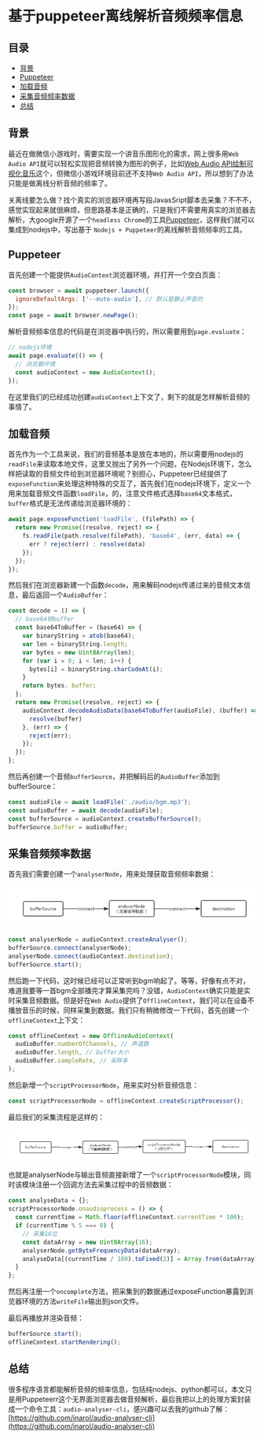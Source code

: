 # 基于puppeteer离线解析音频频率信息

## 目录

* [背景](#背景)
* [Puppeteer](#puppeteer)
* [加载音频](#加载音频)
* [采集音频频率数据](#采集音频频率数据)
* [总结](#总结)

## 背景

最近在做微信小游戏时，需要实现一个讲音乐图形化的需求，网上很多用`Web Audio API`就可以轻松实现把音频转换为图形的例子，比如[Web Audio API绘制可视化音乐](https://www.chunqiuyiyu.com/2017/04/draw-visual-music-with-web-audio-api.html)这个，但微信小游戏环境目前还不支持`Web Audio API`，所以想到了办法只能是做离线分析音频的频率了。  

关离线要怎么做？找个真实的浏览器环境再写段JavasSript脚本去采集？不不不，感觉实现起来就很麻烦，但思路基本是正确的，只是我们不需要用真实的浏览器去解析，大google开源了一个`headless Chrome`的工具[Puppeteer](https://github.com/GoogleChrome/puppeteer)，这样我们就可以集成到nodejs中，写出基于 `Nodejs + Puppeteer`的离线解析音频频率的工具。

## Puppeteer

首先创建一个能提供`AudioContext`浏览器环境，并打开一个空白页面：

```js
const browser = await puppeteer.launch({
  ignoreDefaultArgs: ['--mute-audio'], // 默认是静止声音的
});
const page = await browser.newPage();
```

解析音频频率信息的代码是在浏览器中执行的，所以需要用到`page.evaluate`：

```js
// nodejs环境
await page.evaluate(() => {
  // 浏览器环境
  const audioContext = new AudioContext();
});
```

在这里我们的已经成功创建`audioContext`上下文了，剩下的就是怎样解析音频的事情了。

## 加载音频

首先作为一个工具来说，我们的音频基本是放在本地的，所以需要用nodejs的`readFile`来读取本地文件，这里又抛出了另外一个问题，在Nodejs环境下，怎么样把读取的音频文件给到浏览器环境呢？别担心，Puppeteer已经提供了`exposeFunction`来处理这种特殊的交互了，首先我们在nodejs环境下，定义一个用来加载音频文件函数`loadFile`，的，注意文件格式选择`base64`文本格式，`buffer`格式是无法传递给浏览器环境的：

```js
await page.exposeFunction('loadFile', (filePath) => {
  return new Promise((resolve, reject) => {
    fs.readFile(path.resolve(filePath), 'base64', (err, data) => {
      err ? reject(err) : resolve(data)
    });
  });
});
```

然后我们在浏览器新建一个函数`decode`，用来解码nodejs传递过来的音频文本信息，最后返回一个`AudioBuffer`：

```js
const decode = () => {
  // base64转buffer
  const base64ToBuffer = (base64) => {
    var binaryString = atob(base64);
    var len = binaryString.length;
    var bytes = new Uint8Array(len);
    for (var i = 0; i < len; i++) {
      bytes[i] = binaryString.charCodeAt(i);
    }
    return bytes. buffer;
  };
  return new Promise((resolve, reject) => {
    audioContext.decodeAudioData(base64ToBuffer(audioFile), (buffer) => {
      resolve(buffer)
    }, (err) => {
      reject(err);
    });
  });
};
```

然后再创建一个音频`bufferSource`，并把解码后的`AudioBuffer`添加到bufferSource：

```js
const audioFile = await loadFile('./audio/bgm.mp3');
const audioBuffer = await decode(audioFile);
const bufferSource = audioContext.createBufferSource();
bufferSource.buffer = audioBuffer;
```

## 采集音频频率数据

首先我们需要创建一个`analyserNode`，用来处理获取音频频率数据：

![](./img/audio_analyser-1.png)

```js
const analyserNode = audioContext.createAnalyser();
bufferSource.connect(analyserNode);
analyserNode.connect(audioContext.destination);
bufferSource.start();
```
然后跑一下代码，这时候已经可以正常听到bgm响起了。等等，好像有点不对，难道我要等一首bgm全部播完才算采集完吗？没错，`AudioContext`确实只能是实时采集音频数据。但是好在`Web Audio`提供了`OfflineContext`，我们可以在设备不播放音乐的时候，同样采集到数据。我们只有稍微修改一下代码，首先创建一个`offlineContext`上下文：

```js
const offlineContext = new OfflineAudioContext(
  audioBuffer.numberOfChannels, // 声道数
  audioBuffer.length, // buffer大小
  audioBuffer.sampleRate, // 采样率
);
```

然后新增一个`scriptProcessorNode`，用来实时分析音频信息：

```js
const scriptProcessorNode = offlineContext.createScriptProcessor();
```

最后我们的采集流程是这样的：

![](./img/audio_analyser-2.png)

也就是analyserNode与输出音频直接新增了一个`scriptProcessorNode`模块，同时该模块注册一个回调方法去采集过程中的音频数据：

```js
const analyseData = {};
scriptProcessorNode.onaudioprocess = () => {
  const currentTime = Math.floor(offlineContext.currentTime * 100);
  if (currentTime % 5 === 0) {
    // 采集16位
    const dataArray = new Uint8Array(16);
    analyserNode.getByteFrequencyData(dataArray);
    analyseData[(currentTime / 100).toFixed(2)] = Array.from(dataArray);
  }
};
```

然后再注册一个`oncomplete`方法，把采集到的数据通过exposeFunction暴露到浏览器环境的方法`writeFile`输出到json文件。

最后再播放并渲染音频：

```js
bufferSource.start();
offlineContext.startRendering();
```

## 总结

很多程序语言都能解析音频的频率信息，包括纯nodejs、python都可以，本文只是用Puppeteerr这个无界面浏览器去做音频解析，最后我把以上的处理方案封装成一个命令工具：`audio-analyser-cli`，感兴趣可以去我的github了解：[https://github.com/inarol/audio-analyser-cli](https://github.com/inarol/audio-analyser-cli)